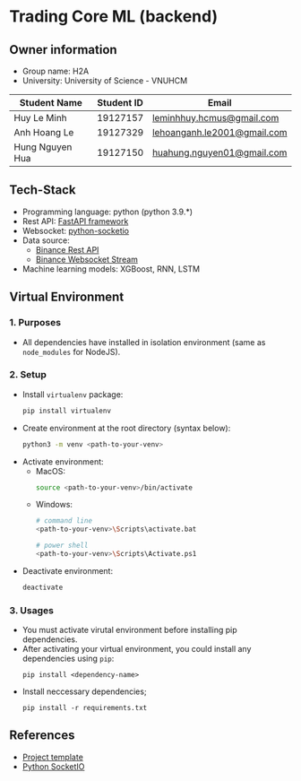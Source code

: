# Trading Core ML (backend)

## Owner information
- Group name: H2A
- University: University of Science - VNUHCM

| Student Name    | Student ID | Email                       |
| --------------- | ---------- | --------------------------- |
| Huy Le Minh     | 19127157   | leminhhuy.hcmus@gmail.com   |
| Anh Hoang Le    | 19127329   | lehoanganh.le2001@gmail.com |
| Hung Nguyen Hua | 19127150   | huahung.nguyen01@gmail.com  |


## Tech-Stack
- Programming language: python (python 3.9.*)
- Rest API: [FastAPI framework](https://fastapi.tiangolo.com/)
- Websocket: [python-socketio](https://python-socketio.readthedocs.io/en/latest/)
- Data source:
    - [Binance Rest API](https://binance-docs.github.io/apidocs/spot/en/#introduction)
    - [Binance Websocket Stream](https://github.com/LUCIT-Systems-and-Development/unicorn-binance-websocket-api)
- Machine learning models: XGBoost, RNN, LSTM

## Virtual Environment
### 1. Purposes
- All dependencies have installed in isolation environment (same as `node_modules` for NodeJS).

### 2. Setup
- Install `virtualenv` package:
    ```sh
    pip install virtualenv
    ```
- Create environment at the root directory (syntax below):
    ```sh
    python3 -m venv <path-to-your-venv>
    ```
- Activate environment:
    - MacOS:
        ```sh
        source <path-to-your-venv>/bin/activate
        ```
    - Windows:
        ```sh
        # command line
        <path-to-your-venv>\Scripts\activate.bat

        # power shell
        <path-to-your-venv>\Scripts\Activate.ps1
        ```
- Deactivate environment:
    ```sh
    deactivate
    ```

### 3. Usages
- You must activate virutal environment before installing pip dependencies.
- After activating your virtual environment, you could install any dependencies using `pip`:
    ```
    pip install <dependency-name>
    ```
- Install neccessary dependencies;
    ```
    pip install -r requirements.txt
    ```

## References
- [Project template](https://github.com/Aeternalis-Ingenium/FastAPI-Backend-Template/tree/trunk/backend/src)
- [Python SocketIO](https://python-socketio.readthedocs.io/en/latest/server.html)
